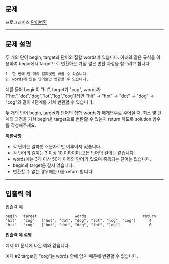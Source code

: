 ## 문제
프로그래머스 [단어변환](https://programmers.co.kr/learn/courses/30/lessons/43163)

---

## 문제 설명

두 개의 단어 begin, target과 단어의 집합 words가 있습니다. 아래와 같은 규칙을 이용하여 begin에서 target으로 변환하는 가장 짧은 변환 과정을 찾으려고 합니다.

```
1. 한 번에 한 개의 알파벳만 바꿀 수 있습니다.
2. words에 있는 단어로만 변환할 수 있습니다.
```

예를 들어 begin이 "hit", target가 "cog", words가 ["hot","dot","dog","lot","log","cog"]라면 "hit" -> "hot" -> "dot" -> "dog" -> "cog"와 같이 4단계를 거쳐 변환할 수 있습니다.

두 개의 단어 begin, target과 단어의 집합 words가 매개변수로 주어질 때, 최소 몇 단계의 과정을 거쳐 begin을 target으로 변환할 수 있는지 return 하도록 solution 함수를 작성해주세요.

**제한사항**

- 각 단어는 알파벳 소문자로만 이루어져 있습니다.
- 각 단어의 길이는 3 이상 10 이하이며 모든 단어의 길이는 같습니다.
- words에는 3개 이상 50개 이하의 단어가 있으며 중복되는 단어는 없습니다.
- begin과 target은 같지 않습니다.
- 변환할 수 없는 경우에는 0를 return 합니다.

---

## 입출력 예

입출력 예

```
begin	target	               words	                     return
"hit"	"cog"	["hot", "dot", "dog", "lot", "log", "cog"]	    4
"hit"	"cog"	["hot", "dot", "dog", "lot", "log"]	            0
```

**입출력 예 설명**

예제 #1
문제에 나온 예와 같습니다.

예제 #2
target인 "cog"는 words 안에 없기 때문에 변환할 수 없습니다.

